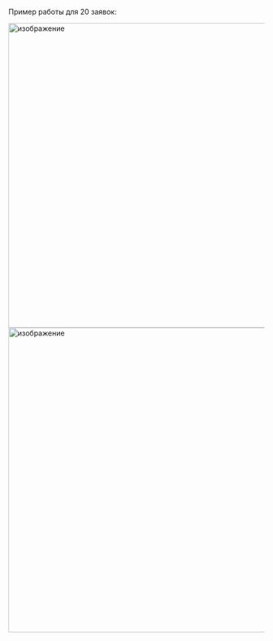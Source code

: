Пример работы для 20 заявок:

<img width="800" height="600" alt="изображение" src="https://github.com/user-attachments/assets/fdf8cea0-278b-4b87-a4f2-daa263231825" />

<img width="1200" height="600" alt="изображение" src="https://github.com/user-attachments/assets/31d8c656-ebaa-4aed-b36a-9bac70c3a5cc" />
